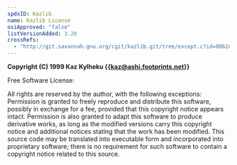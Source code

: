 ```yaml
---
spdxID: Kazlib
name: Kazlib License
osiApproved: "false"
listVersionAdded: 3.20
crossRefs: 
  - "http://git.savannah.gnu.org/cgit/kazlib.git/tree/except.c?id=0062df360c2d17d57f6af19b0e444c51feb99036"
---
```


**Copyright (C) 1999 Kaz Kylheku {{kaz@ashi.footprints.net}}**

Free Software License:

All rights are reserved by the author, with the following exceptions: Permission is granted to freely reproduce and distribute this software, possibly in exchange for a fee, provided that this copyright notice appears intact. Permission is also granted to adapt this software to produce derivative works, as long as the modified versions carry this copyright notice and additional notices stating that the work has been modified. This source code may be translated into executable form and incorporated into proprietary software; there is no requirement for such software to contain a copyright notice related to this source.
